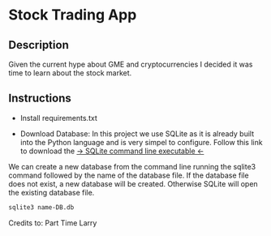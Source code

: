 
# Stock Trading App

## Description

Given the current hype about GME and cryptocurrencies I decided it was time to learn about the stock market.




## Instructions

  - Install requirements.txt

  - Download Database:
In this project we use SQLite as it is already built into the Python language and is very simpel to configure.
Follow this link to download the [-> SQLite command line executable <-](https://sqlite.org/download.html)

We can create a new database from the command line running the sqlite3 command followed by the name of the database file. If the database file does not exist, a new database will be created. Otherwise SQLite will open the existing database file.

```bash
sqlite3 name-DB.db
```

Credits to: Part Time Larry 